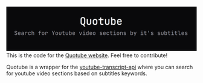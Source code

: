 ![](quotube.png "Quotube")
This is the code for the [Quotube website](https://quotube.selfhostedtech.online). Feel free to contribute!

Quotube is a wrapper for the [youtube-transcript-api](https://pypi.org/project/youtube-transcript-api/) where you can search for youtube video sections based on subtitles keywords.
